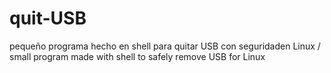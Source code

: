 # quit-USB
pequeño programa hecho en shell para quitar USB con seguridaden Linux / small program made with shell to safely remove USB for Linux
